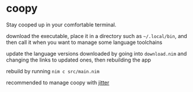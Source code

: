# coopy
Stay cooped up in your comfortable terminal.

download the executable, place it in a directory such as `~/.local/bin`, and then call it when you want to manage some language toolchains

update the language versions downloaded by going into `download.nim` and changing the links to updated ones, then rebuilding the app

rebuild by running `nim c src/main.nim`

recommended to manage coopy with [jitter](https://github.com/kevspau/jitter)
